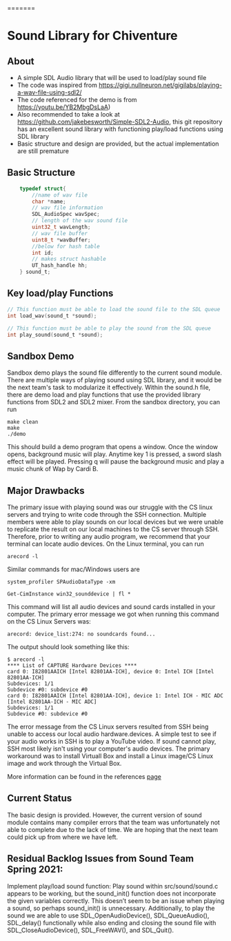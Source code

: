 =======
# Sound Library for Chiventure

## About

* A simple SDL Audio library that will be used to load/play sound file
* The code was inspired from https://gigi.nullneuron.net/gigilabs/playing-a-wav-file-using-sdl2/
* The code referenced for the demo is from https://youtu.be/YB2MbgDsLaA)
* Also recommended to take a look at https://github.com/jakebesworth/Simple-SDL2-Audio, this git repository has an excellent sound library with functioning play/load functions using SDL library 
* Basic structure and design are provided, but the actual implementation are still premature

## Basic Structure
```c
    typedef struct{
        //name of wav file
        char *name;
        // wav file information
        SDL_AudioSpec wavSpec;
        // length of the wav sound file
        uint32_t wavLength;
        // wav file buffer
        uint8_t *wavBuffer;
        //below for hash table
        int id; 
        // makes struct hashable
        UT_hash_handle hh; 
    } sound_t;
```
## Key load/play Functions
```c
// This function must be able to load the sound file to the SDL queue
int load_wav(sound_t *sound);

// This function must be able to play the sound from the SDL queue
int play_sound(sound_t *sound);
```

## Sandbox Demo
Sandbox demo plays the sound file differently to the current sound module. There are multiple ways of playing sound using SDL library, and it would be the next team's task to modularize it effectively. Within the sound.h file, there are demo load and play functions that use the provided library functions from SDL2 and SDL2 mixer. 
From the sandbox directory, you can run 
```
make clean
make
./demo
```

This should build a demo program that opens a window. Once the window opens, background music will play. Anytime key 1 is pressed, a sword slash effect will be played. Pressing q will pause the background music and play a music chunk of Wap by Cardi B. 


## Major Drawbacks
The primary issue with playing sound was our struggle with the CS linux servers and trying to write code through the SSH connection. Multiple members were able to play sounds on our local devices but we were unable to replicate the result on our local machines to the CS server through SSH. Therefore, prior to writing any audio program, we recommend that your terminal can locate audio devices. On the Linux terminal, you can run
```
arecord -l
```

Similar commands for mac/Windows users are
```
system_profiler SPAudioDataType -xm
```
```
Get-CimInstance win32_sounddevice | fl *
```
This command will list all audio devices and sound cards installed in your computer. The primary error message we got when running this command on the CS Linux Servers was:

```
arecord: device_list:274: no soundcards found...
```

The output should look something like this:

```
$ arecord -l
**** List of CAPTURE Hardware Devices ****
card 0: I82801AAICH [Intel 82801AA-ICH], device 0: Intel ICH [Intel 82801AA-ICH]
Subdevices: 1/1
Subdevice #0: subdevice #0
card 0: I82801AAICH [Intel 82801AA-ICH], device 1: Intel ICH - MIC ADC [Intel 82801AA-ICH - MIC ADC]
Subdevices: 1/1
Subdevice #0: subdevice #0
```

The error message from the CS Linux servers resulted from SSH being unable to access our local audio hardware.devices. A simple test to see if your audio works in SSH is to play a YouTube video. If sound cannot play, SSH most likely isn't using your computer's audio devices. The primary workaround was to install Virtuall Box and install a Linux image/CS Linux image and work through the Virtual Box. 

More information can be found in the references [page](https://github.com/uchicago-cs/chiventure/wiki/Sound-~-References)

## Current Status
The basic design is provided. However, the current version of sound module contains many compiler errors that the team was unfortunately not able to complete due to the lack of time. We are hoping that the next team could pick up from where we have left.

## Residual Backlog Issues from Sound Team Spring 2021:
Implement play/load sound function:
Play sound within src/sound/sound.c appears to be working, but the sound_init() function does not incorporate the given variables correctly. This doesn’t seem to be an issue when playing a sound, so perhaps sound_init() is unnecessary. Additionally, to play the sound we are able to use SDL_OpenAudioDevice(), SDL_QueueAudio(), SDL_delay() functionally while also ending and closing the sound file with SDL_CloseAudioDevice(), SDL_FreeWAV(), and SDL_Quit().
